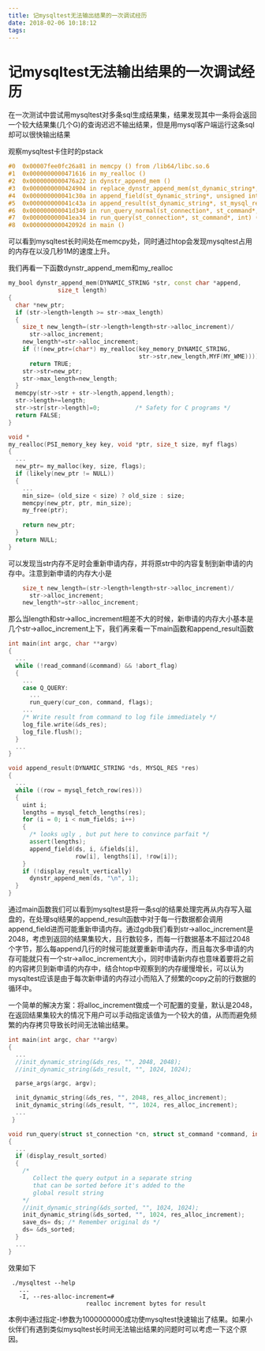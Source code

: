 ```yaml
---
title: 记mysqltest无法输出结果的一次调试经历
date: 2018-02-06 10:18:12
tags:
---
```


# 记mysqltest无法输出结果的一次调试经历

在一次测试中尝试用mysqltest对多条sql生成结果集，结果发现其中一条将会返回一个较大结果集(几个G)的查询迟迟不输出结果，但是用mysql客户端运行这条sql却可以很快输出结果

观察mysqltest卡住时的pstack

```c++
#0  0x00007fee0fc26a81 in memcpy () from /lib64/libc.so.6
#1  0x0000000000471616 in my_realloc ()
#2  0x0000000000476a22 in dynstr_append_mem ()
#3  0x0000000000424904 in replace_dynstr_append_mem(st_dynamic_string*, char const*, unsigned long) ()
#4  0x000000000041c30a in append_field(st_dynamic_string*, unsigned int, st_mysql_field*, char*, unsigned long, char) ()
#5  0x000000000041c43a in append_result(st_dynamic_string*, st_mysql_res*) ()
#6  0x000000000041d349 in run_query_normal(st_connection*, st_command*, int, char*, unsigned long, st_dynamic_string*, st_dynamic_string*) ()
#7  0x000000000041ea34 in run_query(st_connection*, st_command*, int) ()
#8  0x000000000042092d in main ()
```

可以看到mysqltest长时间处在memcpy处，同时通过htop会发现mysqltest占用的内存在以没几秒1M的速度上升。

我们再看一下函数dynstr_append_mem和my_realloc

```c++
my_bool dynstr_append_mem(DYNAMIC_STRING *str, const char *append,
              size_t length)
{
  char *new_ptr;
  if (str->length+length >= str->max_length)
  {
    size_t new_length=(str->length+length+str->alloc_increment)/
      str->alloc_increment;
    new_length*=str->alloc_increment;
    if (!(new_ptr=(char*) my_realloc(key_memory_DYNAMIC_STRING,
                                     str->str,new_length,MYF(MY_WME))))
      return TRUE;
    str->str=new_ptr;
    str->max_length=new_length;
  }
  memcpy(str->str + str->length,append,length);
  str->length+=length;
  str->str[str->length]=0;          /* Safety for C programs */
  return FALSE;
}

void *
my_realloc(PSI_memory_key key, void *ptr, size_t size, myf flags)
{   
  ...             
  new_ptr= my_malloc(key, size, flags);
  if (likely(new_ptr != NULL))
  {
    ...
    min_size= (old_size < size) ? old_size : size;
    memcpy(new_ptr, ptr, min_size);
    my_free(ptr); 
  
    return new_ptr;
  }
  return NULL;
}
```

可以发现当str内存不足时会重新申请内存，并将原str中的内容复制到新申请的内存中。注意到新申请的内存大小是

```c++
    size_t new_length=(str->length+length+str->alloc_increment)/
      str->alloc_increment;
    new_length*=str->alloc_increment;
```

那么当length和str->alloc_increment相差不大的时候，新申请的内存大小基本是几个str->alloc_increment上下，我们再来看一下main函数和append_result函数

```c++
int main(int argc, char **argv)
{
  ...
  while (!read_command(&command) && !abort_flag)
  {
    ...
    case Q_QUERY:
      ...
      run_query(cur_con, command, flags);
    ...
    /* Write result from command to log file immediately */
    log_file.write(&ds_res);
    log_file.flush();
  }
  ...
}

void append_result(DYNAMIC_STRING *ds, MYSQL_RES *res) 
{
  ...
  while ((row = mysql_fetch_row(res)))
  {
    uint i;
    lengths = mysql_fetch_lengths(res);
    for (i = 0; i < num_fields; i++)
    {
      /* looks ugly , but put here to convince parfait */
      assert(lengths);
      append_field(ds, i, &fields[i],
                   row[i], lengths[i], !row[i]);
    }
    if (!display_result_vertically)
      dynstr_append_mem(ds, "\n", 1);
  }
}
```

通过main函数我们可以看到mysqltest是将一条sql的结果处理完再从内存写入磁盘的，在处理sql结果的append_result函数中对于每一行数据都会调用append_field进而可能重新申请内存。通过gdb我们看到str->alloc_increment是2048，考虑到返回的结果集较大，且行数较多，而每一行数据基本不超过2048个字节，那么每append几行的时候可能就要重新申请内存，而且每次多申请的内存可能就只有一个str->alloc_increment大小，同时申请新内存也意味着要将之前的内容拷贝到新申请的内存中，结合htop中观察到的内存缓慢增长，可以认为mysqltest应该是由于每次新申请的内存过小而陷入了频繁的copy之前的行数据的循环中。

一个简单的解决方案：将alloc_increment做成一个可配置的变量，默认是2048，在返回结果集较大的情况下用户可以手动指定该值为一个较大的值，从而而避免频繁的内存拷贝导致长时间无法输出结果。

```c++
int main(int argc, char **argv)
{
  ...
  //init_dynamic_string(&ds_res, "", 2048, 2048);
  //init_dynamic_string(&ds_result, "", 1024, 1024);

  parse_args(argc, argv);

  init_dynamic_string(&ds_res, "", 2048, res_alloc_increment);
  init_dynamic_string(&ds_result, "", 1024, res_alloc_increment);
  ...
 }

void run_query(struct st_connection *cn, struct st_command *command, int flags)
{
  ...
  if (display_result_sorted)
  {
    /*
       Collect the query output in a separate string
       that can be sorted before it's added to the
       global result string
    */
    //init_dynamic_string(&ds_sorted, "", 1024, 1024);
    init_dynamic_string(&ds_sorted, "", 1024, res_alloc_increment);
    save_ds= ds; /* Remember original ds */
    ds= &ds_sorted;
  }
  ...
}
```

效果如下

```mysql
 ./mysqltest --help
   ...
   -I, --res-alloc-increment=# 
                      realloc increment bytes for result
```

本例中通过指定-I参数为1000000000成功使mysqltest快速输出了结果。如果小伙伴们有遇到类似mysqltest长时间无法输出结果的问题时可以考虑一下这个原因。